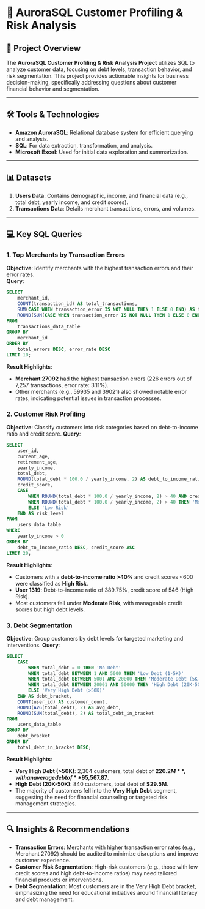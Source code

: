 # 🚀 **AuroraSQL Customer Profiling & Risk Analysis**

## 📜 **Project Overview**

The **AuroraSQL Customer Profiling & Risk Analysis Project** utilizes SQL to analyze customer data, focusing on debt levels, transaction behavior, and risk segmentation. This project provides actionable insights for business decision-making, specifically addressing questions about customer financial behavior and segmentation.

---

## 🛠️ **Tools & Technologies**

- **Amazon AuroraSQL**: Relational database system for efficient querying and analysis.  
- **SQL**: For data extraction, transformation, and analysis.  
- **Microsoft Excel**: Used for initial data exploration and summarization.

---

## 📊 **Datasets**

1. **Users Data**: Contains demographic, income, and financial data (e.g., total debt, yearly income, and credit scores).  
2. **Transactions Data**: Details merchant transactions, errors, and volumes.

---

## 💻 **Key SQL Queries**

### **1. Top Merchants by Transaction Errors**

**Objective**: Identify merchants with the highest transaction errors and their error rates.  
**Query**:  
```sql
SELECT
    merchant_id,
    COUNT(transaction_id) AS total_transactions,
    SUM(CASE WHEN transaction_error IS NOT NULL THEN 1 ELSE 0 END) AS total_errors,
    ROUND(SUM(CASE WHEN transaction_error IS NOT NULL THEN 1 ELSE 0 END) * 100.0 / COUNT(transaction_id), 2) AS error_rate
FROM
    transactions_data_table
GROUP BY
    merchant_id
ORDER BY
    total_errors DESC, error_rate DESC
LIMIT 10;
```
**Result Highlights**:
- **Merchant 27092** had the highest transaction errors (226 errors out of 7,257 transactions, error rate: 3.11%).
- Other merchants (e.g., 59935 and 39021) also showed notable error rates, indicating potential issues in transaction processes.

### **2. Customer Risk Profiling**

**Objective**: Classify customers into risk categories based on debt-to-income ratio and credit score. 
**Query**:  
```sql
SELECT
    user_id,
    current_age,
    retirement_age,
    yearly_income,
    total_debt,
    ROUND(total_debt * 100.0 / yearly_income, 2) AS debt_to_income_ratio,
    credit_score,
    CASE
        WHEN ROUND(total_debt * 100.0 / yearly_income, 2) > 40 AND credit_score < 600 THEN 'High Risk'
        WHEN ROUND(total_debt * 100.0 / yearly_income, 2) > 40 THEN 'Moderate Risk'
        ELSE 'Low Risk'
    END AS risk_level
FROM
    users_data_table
WHERE
    yearly_income > 0
ORDER BY
    debt_to_income_ratio DESC, credit_score ASC
LIMIT 20;
```
**Result Highlights**:
- Customers with a **debt-to-income ratio >40%** and credit scores <600 were classified as **High Risk**.
- **User 1319**: Debt-to-income ratio of 389.75%, credit score of 546 (High Risk).
- Most customers fell under **Moderate Risk**, with manageable credit scores but high debt levels.

### **3. Debt Segmentation**

**Objective**: Group customers by debt levels for targeted marketing and interventions. 
**Query**:  
```sql
SELECT
    CASE
        WHEN total_debt = 0 THEN 'No Debt'
        WHEN total_debt BETWEEN 1 AND 5000 THEN 'Low Debt (1-5K)'
        WHEN total_debt BETWEEN 5001 AND 20000 THEN 'Moderate Debt (5K-20K)'
        WHEN total_debt BETWEEN 20001 AND 50000 THEN 'High Debt (20K-50K)'
        ELSE 'Very High Debt (>50K)'
    END AS debt_bracket,
    COUNT(user_id) AS customer_count,
    ROUND(AVG(total_debt), 2) AS avg_debt,
    ROUND(SUM(total_debt), 2) AS total_debt_in_bracket
FROM
    users_data_table
GROUP BY
    debt_bracket
ORDER BY
    total_debt_in_bracket DESC;
```
**Result Highlights**:
- **Very High Debt (>50K)**: 2,304 customers, total debt of **$220.2M**, with an average debt of **$95,567.87**.
- **High Debt (20K-50K)**: 840 customers, total debt of **$29.5M**.
- The majority of customers fell into the **Very High Debt** segment, suggesting the need for financial counseling or targeted risk management strategies.

---
## 🔍 **Insights & Recommendations**
- **Transaction Errors**:
  Merchants with higher transaction error rates (e.g., Merchant 27092) should be audited to minimize disruptions and improve customer experience.
- **Customer Risk Segmentation**:
  High-risk customers (e.g., those with low credit scores and high debt-to-income ratios) may need tailored financial products or interventions.
- **Debt Segmentation**:
  Most customers are in the Very High Debt bracket, emphasizing the need for educational initiatives around financial literacy and debt management.

